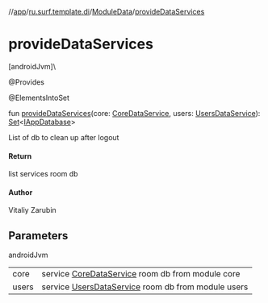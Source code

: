//[app](../../../index.md)/[ru.surf.template.di](../index.md)/[ModuleData](index.md)/[provideDataServices](provide-data-services.md)

# provideDataServices

[androidJvm]\

@Provides

@ElementsIntoSet

fun [provideDataServices](provide-data-services.md)(core: [CoreDataService](../../../../modules/core/core/ru.surf.core.services.dataService/-core-data-service/index.md), users: [UsersDataService](../../../../modules/users/users/ru.surf.users.services.dataService/-users-data-service/index.md)): [Set](https://kotlinlang.org/api/latest/jvm/stdlib/kotlin.collections/-set/index.html)&lt;[IAppDatabase](../../../../modules/core/core/ru.surf.core.interfaces/-i-app-database/index.md)&gt;

List of db to clean up after logout

#### Return

list services room db

#### Author

Vitaliy Zarubin

## Parameters

androidJvm

| | |
|---|---|
| core | service [CoreDataService](../../../../modules/core/core/ru.surf.core.services.dataService/-core-data-service/index.md) room db from module core |
| users | service [UsersDataService](../../../../modules/users/users/ru.surf.users.services.dataService/-users-data-service/index.md) room db from module users |
